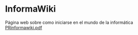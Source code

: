 # InformaWiki
Página web sobre como iniciarse en el mundo de la informática
[PRinformawiki.pdf](https://github.com/BaironHenriquez/InformaWiki/files/11854309/PRinformawiki.pdf)
